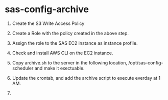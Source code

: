 # sas-config-archive


1. Create the S3 Write Access Policy

2. Create a Role with the policy created in the above step.

3. Assign the role to the SAS EC2 instance as instance profile. 

4. Check and install AWS CLI on the EC2 instance.

5. Copy archive.sh to the server in the following location, /opt/sas-config-scheduler and make it exectuable. 

6. Update the crontab, and add the archive script to execute everday at 1 AM.

7. 
